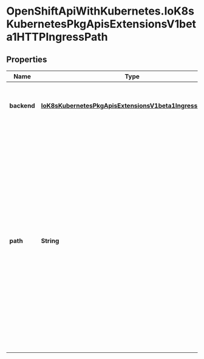 # OpenShiftApiWithKubernetes.IoK8sKubernetesPkgApisExtensionsV1beta1HTTPIngressPath

## Properties
Name | Type | Description | Notes
------------ | ------------- | ------------- | -------------
**backend** | [**IoK8sKubernetesPkgApisExtensionsV1beta1IngressBackend**](IoK8sKubernetesPkgApisExtensionsV1beta1IngressBackend.md) | Backend defines the referenced service endpoint to which the traffic will be forwarded to. | 
**path** | **String** | Path is an extended POSIX regex as defined by IEEE Std 1003.1, (i.e this follows the egrep/unix syntax, not the perl syntax) matched against the path of an incoming request. Currently it can contain characters disallowed from the conventional \&quot;path\&quot; part of a URL as defined by RFC 3986. Paths must begin with a &#39;/&#39;. If unspecified, the path defaults to a catch all sending traffic to the backend. | [optional] 


